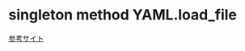 # singleton method YAML.load_file

[参考サイト](https://docs.ruby-lang.org/ja/1.8.7/method/YAML/s/load_file.html)
